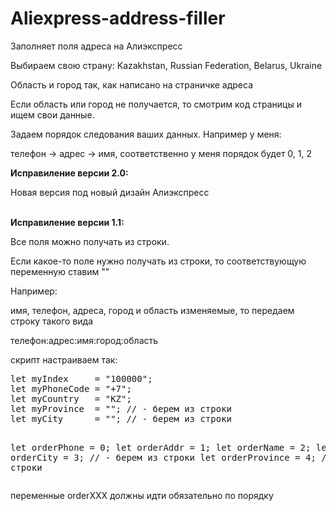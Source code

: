 # Aliexpress-address-filler
<p>Заполняет поля адреса на Алиэкспресс</p>

<p>Выбираем свою страну: Kazakhstan, Russian Federation, Belarus, Ukraine</p>
<p>Область и город так, как написано на страничке адреса</p>
<p>Если область или город не получается, то смотрим код страницы
и ищем свои данные.</p>
<p>Задаем порядок следования ваших данных. Например у меня:</p>
<p>телефон -> адрес -> имя, соответственно у меня порядок будет 0, 1, 2</p>

<strong>Исправиление версии 2.0:</strong>
<p>Новая версия под новый дизайн Алиэкспресс</p>
<br>
<strong>Исправиление версии 1.1:</strong>
<p>Все поля можно получать из строки.</p>
<p>Если какое-то поле нужно получать из строки, то соответствующую переменную ставим ""</p>

<p>Например:</p>
<p>имя, телефон, адреса, город и область изменяемые, то передаем строку такого вида</p>
<p>телефон:адрес:имя:город:область</p>

<p>скрипт настраиваем так:</p>
<pre>let myIndex     = "100000";
let myPhoneCode = "+7";
let myCountry   = "KZ";
let myProvince  = ""; // - берем из строки
let myCity      = ""; // - берем из строки

let orderPhone  = 0;
let orderAddr   = 1;
let orderName   = 2;
let orderCity   = 3; // - берем из строки
let orderProvince = 4; // - берем из строки</pre>

<p>переменные orderXXX должны идти обязательно по порядку</p>

